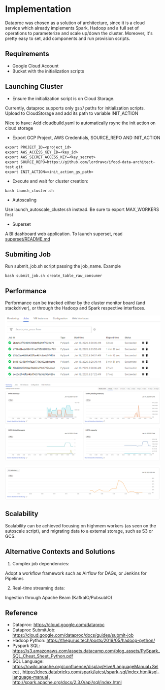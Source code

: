 # Implementation

Dataproc was chosen as a solution of architecture, since it is a cloud service which already implements Spark, Hadoop and a full set of operations to parameterize and scale up/down the cluster. Moreover, it's pretty easy to set, add components and run provision scripts.

## Requirements

* Google Cloud Account
* Bucket with the initialization scripts

## Launching Cluster

* Ensure the initialization script is on Cloud Storage.

Currently, dataproc supports only gs:// paths for initialization scripts.
Upload to CloudStorage and add its path to variable INIT_ACTION

Nice to have: Add cloudbuild.yaml to automatically rsync the init action on cloud storage

* Export GCP Project, AWS Credentials, SOURCE_REPO AND INIT_ACTION
```
export PROJECT_ID=<project_id>
export AWS_ACCESS_KEY_ID=<key_id>
export AWS_SECRET_ACCESS_KEY=<key_secret>
export SOURCE_REPO=https://github.com/lordravo/ifood-data-architect-test.git
export INIT_ACTION=<init_action_gs_path>
```

* Execute and wait for cluster creation:
```
bash launch_cluster.sh
```

* Autoscaling

Use launch_autoscale_cluster.sh instead. Be sure to export MAX_WORKERS first

* Superset

A BI dashboard web application. To launch superset, read [superset/README.md](./superset)

## Submiting Job

Run submit_job.sh script passing the job_name. Example
```
bash submit_job.sh create_table_raw_consumer
```

## Performance
Performance can be tracked either by the cluster monitor board (and stackdriver), or through the Hadoop and Spark respective interfaces.

![Jobs](./imgs/jobs.PNG)

![Monitor 1.](./imgs/monitor_1.PNG)

![Monitor 2.](./imgs/monitor_2.PNG)


## Scalability
Scalability can be achieved focusing on highmem workers (as seen on the autoscale script), and migrating data to a external storage, such as S3 or GCS.

## Alternative Contexts and Solutions

1. Complex job dependencies:

Adopt a workflow framework such as Airflow for DAGs, or Jenkins for Pipelines

2. Real-time streaming data:

Ingestion through Apache Beam (KafkaIO/PubsubIO)

## Reference

* Dataproc: https://cloud.google.com/dataproc
* Dataproc SubmitJob: https://cloud.google.com/dataproc/docs/guides/submit-job
* Hadoop Python: https://thegurus.tech/posts/2019/05/hadoop-python/
* Pyspark SQL: https://s3.amazonaws.com/assets.datacamp.com/blog_assets/PySpark_SQL_Cheat_Sheet_Python.pdf
* SQL Language: https://cwiki.apache.org/confluence/display/Hive/LanguageManual+Select , 
  https://docs.databricks.com/spark/latest/spark-sql/index.html#sql-language-manual ,
  http://spark.apache.org/docs/2.3.0/api/sql/index.html
